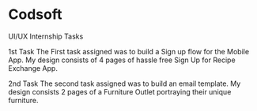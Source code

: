 # Codsoft
UI/UX Internship Tasks

   1st Task 
   The First task assigned was to build a Sign up flow for the Mobile App. My design consists of 4 pages of hassle free Sign Up for Recipe Exchange App.


   2nd Task 
   The second task assigned was to build an email template. My design consists 2 pages of a Furniture Outlet portraying their unique furniture.


   


                      
